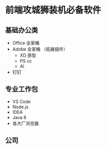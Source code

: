 # 前端攻城狮装机必备软件

## 基础办公类

- Office 全家桶
- Adobe 全家桶 （拓展插件）
  - XD 原型
  - PS cc
  - AI
- 钉钉

## 专业工作包

- VS Code
- Node.js
- IDEA
- Java 8
- 各大厂浏览器

## 公司
